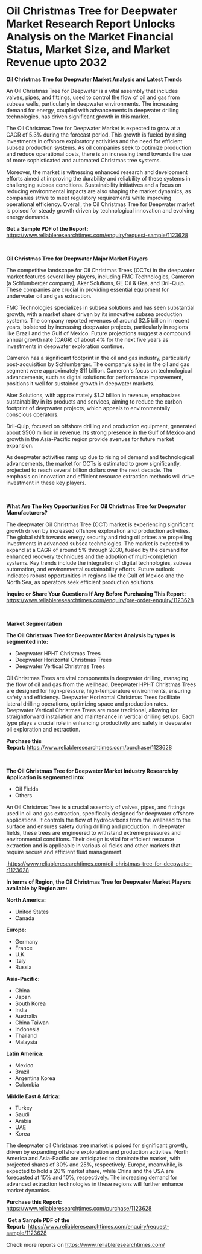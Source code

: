<p><h1>Oil Christmas Tree for Deepwater Market Research Report Unlocks Analysis on the Market Financial Status, Market Size, and Market Revenue upto 2032</h1></p><p><strong>Oil Christmas Tree for Deepwater Market Analysis and Latest Trends</strong></p>
<p><p>An Oil Christmas Tree for Deepwater is a vital assembly that includes valves, pipes, and fittings, used to control the flow of oil and gas from subsea wells, particularly in deepwater environments. The increasing demand for energy, coupled with advancements in deepwater drilling technologies, has driven significant growth in this market.</p><p>The Oil Christmas Tree for Deepwater Market is expected to grow at a CAGR of 5.3% during the forecast period. This growth is fueled by rising investments in offshore exploratory activities and the need for efficient subsea production systems. As oil companies seek to optimize production and reduce operational costs, there is an increasing trend towards the use of more sophisticated and automated Christmas tree systems.</p><p>Moreover, the market is witnessing enhanced research and development efforts aimed at improving the durability and reliability of these systems in challenging subsea conditions. Sustainability initiatives and a focus on reducing environmental impacts are also shaping the market dynamics, as companies strive to meet regulatory requirements while improving operational efficiency. Overall, the Oil Christmas Tree for Deepwater market is poised for steady growth driven by technological innovation and evolving energy demands.</p></p>
<p><strong>Get a Sample PDF of the Report:&nbsp;</strong> <a href="https://www.reliableresearchtimes.com/enquiry/request-sample/1123628?utm_campaign=3315&utm_medium=2&utm_source=Github&utm_content=ia&utm_term=04042025&utm_id=oil-christmas-tree-for-deepwater">https://www.reliableresearchtimes.com/enquiry/request-sample/1123628</a></p>
<p>&nbsp;</p>
<p><strong>Oil Christmas Tree for Deepwater Major Market Players</strong></p>
<p><p>The competitive landscape for Oil Christmas Trees (OCTs) in the deepwater market features several key players, including FMC Technologies, Cameron (a Schlumberger company), Aker Solutions, GE Oil & Gas, and Dril-Quip. These companies are crucial in providing essential equipment for underwater oil and gas extraction.</p><p>FMC Technologies specializes in subsea solutions and has seen substantial growth, with a market share driven by its innovative subsea production systems. The company reported revenues of around $2.5 billion in recent years, bolstered by increasing deepwater projects, particularly in regions like Brazil and the Gulf of Mexico. Future projections suggest a compound annual growth rate (CAGR) of about 4% for the next five years as investments in deepwater exploration continue.</p><p>Cameron has a significant footprint in the oil and gas industry, particularly post-acquisition by Schlumberger. The company’s sales in the oil and gas segment were approximately $11 billion. Cameron's focus on technological advancements, such as digital solutions for performance improvement, positions it well for sustained growth in deepwater markets.</p><p>Aker Solutions, with approximately $1.2 billion in revenue, emphasizes sustainability in its products and services, aiming to reduce the carbon footprint of deepwater projects, which appeals to environmentally conscious operators.</p><p>Dril-Quip, focused on offshore drilling and production equipment, generated about $500 million in revenue. Its strong presence in the Gulf of Mexico and growth in the Asia-Pacific region provide avenues for future market expansion.</p><p>As deepwater activities ramp up due to rising oil demand and technological advancements, the market for OCTs is estimated to grow significantly, projected to reach several billion dollars over the next decade. The emphasis on innovation and efficient resource extraction methods will drive investment in these key players.</p></p>
<p>&nbsp;</p>
<p><strong>What Are The Key Opportunities For Oil Christmas Tree for Deepwater Manufacturers?</strong></p>
<p><p>The deepwater Oil Christmas Tree (OCT) market is experiencing significant growth driven by increased offshore exploration and production activities. The global shift towards energy security and rising oil prices are propelling investments in advanced subsea technologies. The market is expected to expand at a CAGR of around 5% through 2030, fueled by the demand for enhanced recovery techniques and the adoption of multi-completion systems. Key trends include the integration of digital technologies, subsea automation, and environmental sustainability efforts. Future outlook indicates robust opportunities in regions like the Gulf of Mexico and the North Sea, as operators seek efficient production solutions.</p></p>
<p><strong>Inquire or Share Your Questions If Any Before Purchasing This Report:</strong> <a href="https://www.reliableresearchtimes.com/enquiry/pre-order-enquiry/1123628?utm_campaign=3315&utm_medium=2&utm_source=Github&utm_content=ia&utm_term=04042025&utm_id=oil-christmas-tree-for-deepwater">https://www.reliableresearchtimes.com/enquiry/pre-order-enquiry/1123628</a></p>
<p>&nbsp;</p>
<p><strong>Market Segmentation</strong></p>
<p><strong>The Oil Christmas Tree for Deepwater Market Analysis by types is segmented into:</strong></p>
<p><ul><li>Deepwater HPHT Christmas Trees</li><li>Deepwater Horizontal Christmas Trees</li><li>Deepwater Vertical Christmas Trees</li></ul></p>
<p><p>Oil Christmas Trees are vital components in deepwater drilling, managing the flow of oil and gas from the wellhead. Deepwater HPHT Christmas Trees are designed for high-pressure, high-temperature environments, ensuring safety and efficiency. Deepwater Horizontal Christmas Trees facilitate lateral drilling operations, optimizing space and production rates. Deepwater Vertical Christmas Trees are more traditional, allowing for straightforward installation and maintenance in vertical drilling setups. Each type plays a crucial role in enhancing productivity and safety in deepwater oil exploration and extraction.</p></p>
<p><strong>Purchase this Report:&nbsp;</strong><a href="https://www.reliableresearchtimes.com/purchase/1123628?utm_campaign=3315&utm_medium=2&utm_source=Github&utm_content=ia&utm_term=04042025&utm_id=oil-christmas-tree-for-deepwater">https://www.reliableresearchtimes.com/purchase/1123628</a></p>
<p>&nbsp;</p>
<p><strong>The Oil Christmas Tree for Deepwater Market Industry Research by Application is segmented into:</strong></p>
<p><ul><li>Oil Fields</li><li>Others</li></ul></p>
<p><p>An Oil Christmas Tree is a crucial assembly of valves, pipes, and fittings used in oil and gas extraction, specifically designed for deepwater offshore applications. It controls the flow of hydrocarbons from the wellhead to the surface and ensures safety during drilling and production. In deepwater fields, these trees are engineered to withstand extreme pressures and environmental conditions. Their design is vital for efficient resource extraction and is applicable in various oil fields and other markets that require secure and efficient fluid management.</p></p>
<p><a href="https://www.reliableresearchtimes.com/oil-christmas-tree-for-deepwater-r1123628?utm_campaign=3315&utm_medium=2&utm_source=Github&utm_content=ia&utm_term=04042025&utm_id=oil-christmas-tree-for-deepwater">&nbsp;https://www.reliableresearchtimes.com/oil-christmas-tree-for-deepwater-r1123628</a></p>
<p><strong>In terms of Region, the Oil Christmas Tree for Deepwater Market Players available by Region are:</strong></p>
<p>
    <p> <strong> North America: </strong>
        <ul>
            <li>United States</li>
            <li>Canada</li>
        </ul>
        </p> 
    <p> <strong> Europe: </strong>
        <ul>
            <li>Germany</li>
            <li>France</li>
            <li>U.K.</li>
            <li>Italy</li>
            <li>Russia</li>
        </ul>
        </p> 
    <p> <strong> Asia-Pacific: </strong>
        <ul>
            <li>China</li>
            <li>Japan</li>
            <li>South Korea</li>
            <li>India</li>
            <li>Australia</li>
            <li>China Taiwan</li>
            <li>Indonesia</li>
            <li>Thailand</li>
            <li>Malaysia</li>
        </ul>
        </p> 
    <p> <strong> Latin America: </strong>
        <ul>
            <li>Mexico</li>
            <li>Brazil</li>
            <li>Argentina Korea</li>
            <li>Colombia</li>
        </ul>
        </p> 
    <p> <strong> Middle East & Africa: </strong>
        <ul>
            <li>Turkey</li>
            <li>Saudi</li>
            <li>Arabia</li>
            <li>UAE</li>
            <li>Korea</li>
        </ul>
    </p>
    </p>
<p><p>The deepwater oil Christmas tree market is poised for significant growth, driven by expanding offshore exploration and production activities. North America and Asia-Pacific are anticipated to dominate the market, with projected shares of 30% and 25%, respectively. Europe, meanwhile, is expected to hold a 20% market share, while China and the USA are forecasted at 15% and 10%, respectively. The increasing demand for advanced extraction technologies in these regions will further enhance market dynamics.</p></p>
<p><strong>Purchase this Report: </strong><a href="https://www.reliableresearchtimes.com/purchase/1123628?utm_campaign=3315&utm_medium=2&utm_source=Github&utm_content=ia&utm_term=04042025&utm_id=oil-christmas-tree-for-deepwater">https://www.reliableresearchtimes.com/purchase/1123628</a></p>
<p>&nbsp;<strong>Get a Sample PDF of the Report:&nbsp;&nbsp;</strong><a href="https://www.reliableresearchtimes.com/enquiry/request-sample/1123628?utm_campaign=3315&utm_medium=2&utm_source=Github&utm_content=ia&utm_term=04042025&utm_id=oil-christmas-tree-for-deepwater">https://www.reliableresearchtimes.com/enquiry/request-sample/1123628</a></p>
<p><strong></strong></p>
<p>Check more reports on <a href="https://www.reliableresearchtimes.com/?utm_campaign=3315&utm_medium=2&utm_source=Github&utm_content=ia&utm_term=04042025&utm_id=oil-christmas-tree-for-deepwater">https://www.reliableresearchtimes.com/</a></p>